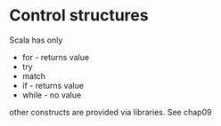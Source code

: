 # Control structures
Scala has only
* for - returns value
* try
* match
* if - returns value
* while - no value

other constructs are provided via libraries.  See chap09
